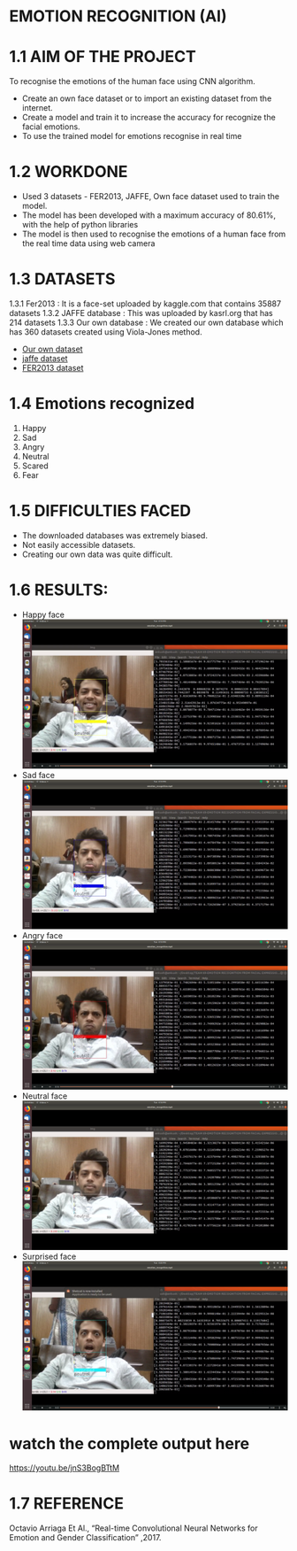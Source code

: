 # EMOTION RECOGNITION (AI)
# 1.1 AIM OF THE PROJECT
To recognise the emotions of the human face using CNN algorithm.
* Create an own face dataset or to import an existing dataset from the internet.
* Create a model and train it to increase the accuracy for recognize the facial emotions.
* To use the trained model for emotions recognise in real time
# 1.2 WORKDONE
* Used 3 datasets - FER2013, JAFFE, Own face dataset used to train the model.
* The model has been developed with a maximum accuracy of 80.61%, with the help of python libraries
* The model is then used to recognise the emotions of a human face from the real time data using web camera
# 1.3 DATASETS
1.3.1 Fer2013 : It is a face-set uploaded by kaggle.com that contains 35887 datasets
1.3.2 JAFFE database : This was uploaded by kasrl.org that has 214 datasets
1.3.3 Our own database : We created our own database which has 360 datasets created using Viola-Jones method.
* <a href = "https://drive.google.com/open?id=16C3mmEKyTKXOdVcs_cNSguFz_UqVPGez"> Our own dataset <a>
* <a href = "https://drive.google.com/open?id=1Pgi7IQwyyECD8tOsoPEdBpZOH3IUFELp"> jaffe dataset <a>
* <a href = "https://drive.google.com/open?id=1f73yBxrtpUPL1PRlHz-qMzqsd7v8qVjl"> FER2013 dataset <a>
# 1.4 Emotions recognized
1. Happy
2. Sad
3. Angry
4. Neutral
5. Scared
6. Fear
# 1.5 DIFFICULTIES FACED
* The downloaded databases was extremely biased.
* Not easily accessible datasets.
* Creating our own data was quite difficult.
# 1.6 RESULTS:
* Happy face
![](Sample/happy.png)
* Sad face
![](Sample/sad.png)
* Angry face
![](Sample/angry.png)
* Neutral face
![](Sample/neutral.png)
* Surprised face
![](Sample/surprised.png)
# watch the complete output here
https://youtu.be/jnS3BogBTtM
# 1.7 REFERENCE
Octavio Arriaga Et Al., “Real-time Convolutional Neural Networks for Emotion and Gender Classification” ,2017.
